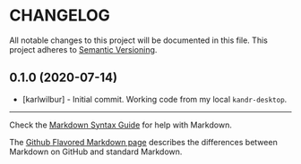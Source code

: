 # CHANGELOG

All notable changes to this project will be documented in this file.
This project adheres to [Semantic Versioning](http://semver.org/).

## 0.1.0 (2020-07-14)

- [karlwilbur] - Initial commit. Working code from my local `kandr-desktop`.

- - -

Check the [Markdown Syntax Guide](http://daringfireball.net/projects/markdown/syntax) for help with Markdown.

The [Github Flavored Markdown page](http://github.github.com/github-flavored-markdown/) describes the differences between Markdown on GitHub and standard Markdown.
